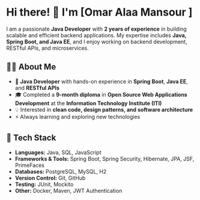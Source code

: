 


# Hi there! 👋 I'm [Omar Alaa Mansour ]  

I am a passionate **Java Developer** with **2 years of experience** in building scalable and efficient backend applications. My expertise includes **Java, Spring Boot, and Java EE**, and I enjoy working on backend development, RESTful APIs, and microservices.  

## 👨‍💻 About Me  
- 🔹 **Java Developer** with hands-on experience in **Spring Boot**, **Java EE**, and **RESTful APIs**  
- 🎓 Completed a **9-month diploma** in **Open Source Web Applications Development** at the **Information Technology Institute (ITI)**  
- 💡 Interested in **clean code, design patterns, and software architecture**  
- ⚡ Always learning and exploring new technologies  

## 🚀 Tech Stack  
- **Languages:** Java, SQL, JavaScript  
- **Frameworks & Tools:** Spring Boot, Spring Security, Hibernate, JPA, JSF, PrimeFaces  
- **Databases:** PostgreSQL, MySQL, H2  
- **Version Control:** Git, GitHub  
- **Testing:** JUnit, Mockito  
- **Other:** Docker, Maven, JWT Authentication  

